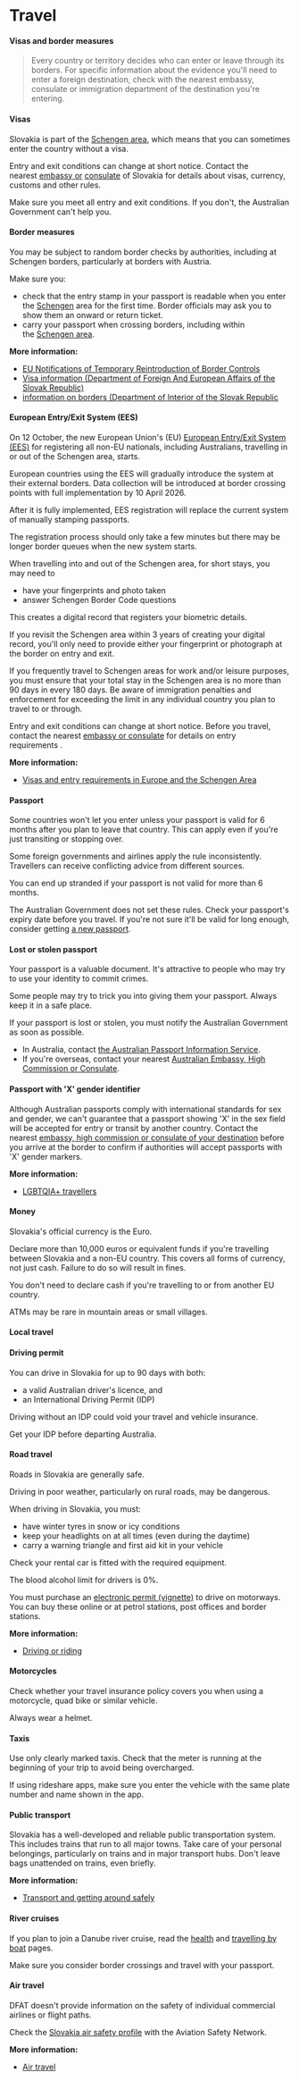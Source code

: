 # Travel

#### Visas and border measures

> Every country or territory decides who can enter or leave through its borders. For specific information about the evidence you'll need to enter a foreign destination, check with the nearest embassy, consulate or immigration department of the destination you're entering.

#### Visas

Slovakia is part of the [Schengen area](/before-you-go/basics/visas-and-entry-requirements-europe-and-schengen-area "Visas and entry requirements in Europe and the Schengen Area"), which means that you can sometimes enter the country without a visa.

Entry and exit conditions can change at short notice. Contact the nearest [embassy or](https://protocol.dfat.gov.au/Public/Missions/180) [consulate](https://protocol.dfat.gov.au/Public/Consulates/180/State) of Slovakia for details about visas, currency, customs and other rules.

Make sure you meet all entry and exit conditions. If you don't, the Australian Government can't help you.

#### Border measures

You may be subject to random border checks by authorities, including at Schengen borders, particularly at borders with Austria. 

Make sure you:

* check that the entry stamp in your passport is readable when you enter the [Schengen](https://www.smartraveller.gov.au/before-you-go/the-basics/schengen) area for the first time. Border officials may ask you to show them an onward or return ticket.
* carry your passport when crossing borders, including within the [Schengen area](https://www.smartraveller.gov.au/before-you-go/the-basics/schengen).

**More information:**

* [EU Notifications of Temporary Reintroduction of Border Controls](https://home-affairs.ec.europa.eu/policies/schengen-borders-and-visa/schengen-area/temporary-reintroduction-border-control_en?fbclid=IwY2xjawGOZeVleHRuA2FlbQIxMQABHZbVGnM-TTWYtGVr-SdOGt9OJcZVDgPx4P3Zzjg1qHA7D5QKUirwodr1LQ_aem_PtBeTm_GSmjk3X02pXPBxQ)
* [Visa information (Department of Foreign And European Affairs of the Slovak Republic)](https://www.mzv.sk/en/services/information-for-foreigners/visas-for-foreigners-to-enter-sr)
* [information on borders (Department of Interior of the Slovak Republic](https://www.minv.sk/?Schengen_Borders_Travelling)

#### European Entry/Exit System (EES)

On 12 October, the new European Union's (EU) [European Entry/Exit System (EES)](https://travel-europe.europa.eu/en/ees) for registering all non-EU nationals, including Australians, travelling in or out of the Schengen area, starts.

European countries using the EES will gradually introduce the system at their external borders. Data collection will be introduced at border crossing points with full implementation by 10 April 2026.

After it is fully implemented, EES registration will replace the current system of manually stamping passports.

The registration process should only take a few minutes but there may be longer border queues when the new system starts.

When travelling into and out of the Schengen area, for short stays, you may need to

* have your fingerprints and photo taken
* answer Schengen Border Code questions

This creates a digital record that registers your biometric details.

If you revisit the Schengen area within 3 years of creating your digital record, you'll only need to provide either your fingerprint or photograph at the border on entry and exit.

If you frequently travel to Schengen areas for work and/or leisure purposes, you must ensure that your total stay in the Schengen area is no more than 90 days in every 180 days. Be aware of immigration penalties and enforcement for exceeding the limit in any individual country you plan to travel to or through.

Entry and exit conditions can change at short notice. Before you travel, contact the nearest [embassy or consulate](https://protocol.dfat.gov.au/Public/Missions/23) for details on entry requirements .

**More information:**

* [Visas and entry requirements in Europe and the Schengen Area](/node/424)

#### Passport

Some countries won't let you enter unless your passport is valid for 6 months after you plan to leave that country. This can apply even if you're just transiting or stopping over.

Some foreign governments and airlines apply the rule inconsistently. Travellers can receive conflicting advice from different sources.

You can end up stranded if your passport is not valid for more than 6 months.

The Australian Government does not set these rules. Check your passport's expiry date before you travel. If you're not sure it'll be valid for long enough, consider getting [a new passport](https://www.passports.gov.au/).

#### Lost or stolen passport

Your passport is a valuable document. It's attractive to people who may try to use your identity to commit crimes.

Some people may try to trick you into giving them your passport. Always keep it in a safe place.

If your passport is lost or stolen, you must notify the Australian Government as soon as possible.

* In Australia, contact [the Australian Passport Information Service](https://www.passports.gov.au/contact-us).
* If you're overseas, contact your nearest [Australian Embassy, High Commission or Consulate](http://dfat.gov.au/about-us/our-locations/missions/Pages/our-embassies-and-consulates-overseas.aspx).

#### Passport with 'X' gender identifier

Although Australian passports comply with international standards for sex and gender, we can't guarantee that a passport showing 'X' in the sex field will be accepted for entry or transit by another country. Contact the nearest [embassy, high commission or consulate of your destination](https://protocol.dfat.gov.au/Public/MissionsInAustralia) before you arrive at the border to confirm if authorities will accept passports with 'X' gender markers. 

**More information:**

* [LGBTQIA+ travellers](/before-you-go/who-you-are/LGBTQIA "Advice for LGBTQIA+ travellers")

#### Money

Slovakia's official currency is the Euro.

Declare more than 10,000 euros or equivalent funds if you're travelling between Slovakia and a non-EU country. This covers all forms of currency, not just cash. Failure to do so will result in fines.

You don't need to declare cash if you're travelling to or from another EU country.

ATMs may be rare in mountain areas or small villages.

#### Local travel

#### Driving permit

You can drive in Slovakia for up to 90 days with both:

* a valid Australian driver's licence, and
* an International Driving Permit (IDP)

Driving without an IDP could void your travel and vehicle insurance. 

Get your IDP before departing Australia.

#### Road travel

Roads in Slovakia are generally safe.

Driving in poor weather, particularly on rural roads, may be dangerous.

When driving in Slovakia, you must:

* have winter tyres in snow or icy conditions
* keep your headlights on at all times (even during the daytime)
* carry a warning triangle and first aid kit in your vehicle

Check your rental car is fitted with the required equipment.

The blood alcohol limit for drivers is 0%.

You must purchase an [electronic permit (vignette)](https://eznamka.sk/en) to drive on motorways. You can buy these online or at petrol stations, post offices and border stations. 

**More information:**

* [Driving or riding](/before-you-go/getting-around/road-safety "Road safety")

#### Motorcycles

Check whether your travel insurance policy covers you when using a motorcycle, quad bike or similar vehicle.

Always wear a helmet.

#### Taxis

Use only clearly marked taxis. Check that the meter is running at the beginning of your trip to avoid being overcharged. 

If using rideshare apps, make sure you enter the vehicle with the same plate number and name shown in the app.

#### Public transport

Slovakia has a well-developed and reliable public transportation system. This includes trains that run to all major towns. Take care of your personal belongings, particularly on trains and in major transport hubs. Don't leave bags unattended on trains, even briefly.

**More information:**

* [Transport and getting around safely](/before-you-go/getting-around/public-transport "Public transport")

#### River cruises

If you plan to join a Danube river cruise, read the [health](/before-you-go/health "Taking care of your health") and [travelling by boat](/before-you-go/getting-around/boat-travel "Travelling by boat") pages.

Make sure you consider border crossings and travel with your passport.

#### Air travel

DFAT doesn't provide information on the safety of individual commercial airlines or flight paths.

Check the [Slovakia air safety profile](http://aviation-safety.net/database/country/country.php?id=OM) with the Aviation Safety Network.

**More information:**

* [Air travel](/before-you-go/getting-around/air-travel "Travelling by air")
